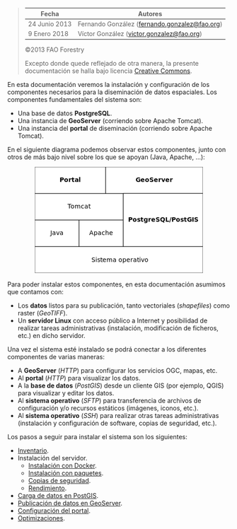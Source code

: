 > | Fecha         | Autores                                         |
> |---------------|-------------------------------------------------|
> | 24 Junio 2013 | Fernando González (<fernando.gonzalez@fao.org>) |
> | 9  Enero 2018 | Víctor González (<victor.gonzalez@fao.org>)  |
>
> ©2013 FAO Forestry
>
> Excepto donde quede reflejado de otra manera, la presente documentación se halla bajo licencia [Creative Commons](http://creativecommons.org/licenses/by-sa/3.0/deed.es).

En esta documentación veremos la instalación y configuración de los componentes necesarios para la diseminación de datos espaciales. Los componentes fundamentales del sistema son:

* Una base de datos **PostgreSQL**.
* Una instancia de **GeoServer** (corriendo sobre Apache Tomcat).
* Una instancia del **portal** de diseminación (corriendo sobre Apache Tomcat).

En el siguiente diagrama podemos observar estos componentes, junto con otros de más bajo nivel sobre los que se apoyan (Java, Apache, ...):

<p align="center"><img src="images/architecture-stack.png"></p>

Para poder instalar estos componentes, en esta documentación asumimos que contamos con:

* Los **datos** listos para su publicación, tanto vectoriales (*shapefiles*) como raster (*GeoTIFF*).
* Un **servidor Linux** con acceso público a Internet y posibilidad de realizar tareas administrativas (instalación, modificación de ficheros, etc.) en dicho servidor.

Una vez el sistema esté instalado se podrá conectar a los diferentes componentes de varias maneras:

- A **GeoServer** (*HTTP*) para configurar los servicios OGC, mapas, etc.
- Al **portal** (*HTTP*) para visualizar los datos.
- A la **base de datos** (*PostGIS*) desde un cliente GIS (por ejemplo, QGIS) para visualizar y editar los datos.
- Al **sistema operativo** (*SFTP*) para transferencia de archivos de configuración y/o recursos estáticos (imágenes, iconos, etc.).
- Al **sistema operativo** (*SSH*) para realizar otras tareas administrativas (instalación y configuración de software, copias de seguridad, etc.).

Los pasos a seguir para instalar el sistema son los siguientes:

* [Inventario](inventory.md).
* Instalación del servidor.
	* [Instalación con Docker](install/docker.md).
	* [Instalación con paquetes](install/packages.md).
	* [Copias de seguridad](install/backups.md).
	* [Rendimiento](install/performance.md).
* [Carga de datos en PostGIS](postgis.md).
* [Publicación de datos en GeoServer](geoserver.md).
* [Configuración del portal](portal.md).
* [Optimizaciones](optimization.md).
